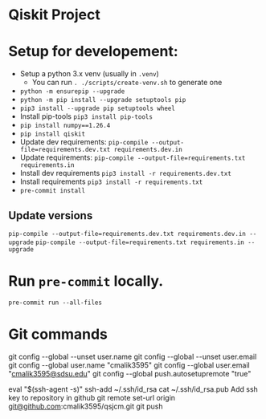 # Qiskit Project

# Setup for developement:

- Setup a python 3.x venv (usually in `.venv`)
  - You can run `. ./scripts/create-venv.sh` to generate one
- `python -m ensurepip --upgrade`
- `python -m pip install --upgrade setuptools pip`
- `pip3 install --upgrade pip setuptools wheel`
- Install pip-tools `pip3 install pip-tools`
- `pip install numpy==1.26.4`
- `pip install qiskit`
- Update dev requirements: `pip-compile --output-file=requirements.dev.txt requirements.dev.in`
- Update requirements: `pip-compile --output-file=requirements.txt requirements.in`
- Install dev requirements `pip3 install -r requirements.dev.txt`
- Install requirements `pip3 install -r requirements.txt`
- `pre-commit install`

## Update versions

`pip-compile --output-file=requirements.dev.txt requirements.dev.in --upgrade`
`pip-compile --output-file=requirements.txt requirements.in --upgrade`

# Run `pre-commit` locally.

`pre-commit run --all-files`

# Git commands

git config --global --unset user.name
git config --global --unset user.email
git config --global user.name "cmalik3595"
git config --global user.email "cmalik3595@sdsu.edu"
git config --global push.autosetupremote "true"

eval "$(ssh-agent -s)"
ssh-add ~/.ssh/id_rsa
cat ~/.ssh/id_rsa.pub
Add ssh key to repository in github
git remote set-url origin git@github.com:cmalik3595/qsjcm.git
git push

